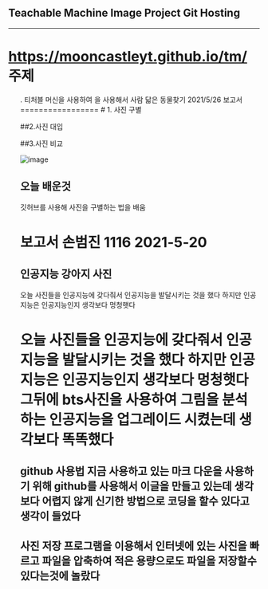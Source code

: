 ## Teachable Machine Image Project Git Hosting
---------------------------------------------
<a>https://mooncastleyt.github.io/tm/
주제
=====
<ul>. 티처블 머신을 사용하여 을 사용해서 사람 닯은 동물찾기
2021/5/26 보고서 
=================
 # 1. 사진 구별
 
 ##2.사진 대입
 
 ##3.사진 비교
 
 <img>![image](https://user-images.githubusercontent.com/84504091/119650996-7049fe00-be5f-11eb-9e2d-acd62d1202c2.png)
 
 오늘 배운것
-------------
 
깃허브를 사용해 사진을 구별하는 법을 배움 

 
 
 
 
 
 보고서
 손범진 1116 
 2021-5-20
=============
인공지능 강아지 사진 
-------------
오늘 사진들을 인공지능에 갖다줘서 인공지능을 발달시키는 것을 했다 하지만 인공지능은 인공지능인지 생각보다 멍청햇다 
# 오늘 사진들을 인공지능에 갖다줘서 인공지능을 발달시키는 것을 했다 하지만 인공지능은 인공지능인지 생각보다 멍청햇다 그뒤에 bts사진을 사용하여 그림을 분석하는 인공지능을 업그레이드 시켰는데 생각보다 똑똑했다
github 사용법
지금 사용하고 있는 마크 다운을 사용하기 위해 github를 사용해서 이글을 만들고 있는데 생각보다 어렵지 않게 신기한 방법으로 코딩을 할수 있다고 생각이 들었다
-------------
사진 저장 
프로그램을 이용해서 인터넷에 있는 사진을 빠르고 파일을 압축하여 적은 용량으로도 파일을 저장할수 있다는것에 놀랐다
-------------
